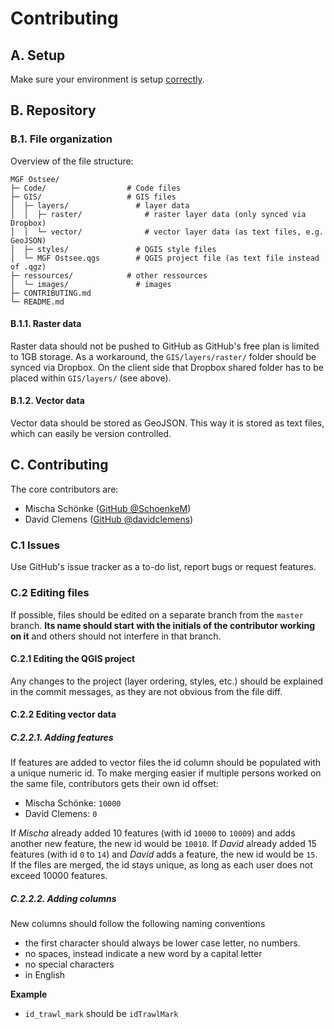 # Contributing

## A. Setup

Make sure your environment is setup [correctly](./README.md).

## B. Repository
### B.1. File organization
Overview of the file structure:
```
MGF Ostsee/
├─ Code/                  # Code files
├─ GIS/                   # GIS files
│  ├─ layers/               # layer data
│  │  ├─ raster/              # raster layer data (only synced via Dropbox)
│  │  └─ vector/              # vector layer data (as text files, e.g. GeoJSON)
│  ├─ styles/               # QGIS style files
│  └─ MGF Ostsee.qgs        # QGIS project file (as text file instead of .qgz)
├─ ressources/            # other ressources
│  └─ images/               # images
├─ CONTRIBUTING.md
└─ README.md
```

#### B.1.1. Raster data
Raster data should not be pushed to GitHub as GitHub's free plan is limited to 1GB storage. As a workaround, the `GIS/layers/raster/` folder should be synced via Dropbox. On the client side that Dropbox shared folder has to be placed within `GIS/layers/` (see above).

#### B.1.2. Vector data
Vector data should be stored as GeoJSON. This way it is stored as text files, which can easily be version controlled.

## C. Contributing
The core contributors are:
- Mischa Schönke ([GitHub @SchoenkeM](https://github.com/SchoenkeM))
- David Clemens ([GitHub @davidclemens](https://github.com/davidclemens))

### C.1 Issues
Use GitHub's issue tracker as a to-do list, report bugs or request features.

### C.2 Editing files
If possible, files should be edited on a separate branch from the `master` branch. **Its name should start with the initials of the contributor working on it** and others should not interfere in that branch.

#### C.2.1 Editing the QGIS project
Any changes to the project (layer ordering, styles, etc.) should be explained in the commit messages, as they are not obvious from the file diff.

#### C.2.2 Editing vector data
##### C.2.2.1. Adding features
If features are added to vector files the id column should be populated with a unique numeric id. To make merging easier if multiple persons worked on the same file, contributors gets their own id offset:
- Mischa Schönke: `10000`
- David Clemens: `0`

If *Mischa* already added 10 features (with id `10000` to `10009`) and adds another new feature, the new id would be `10010`. If *David* already added 15 features (with id `0` to `14`) and *David* adds a feature, the new id would be `15`. If the files are merged, the id stays unique, as long as each user does not exceed 10000 features.

##### C.2.2.2. Adding columns
New columns should follow the following naming conventions
- the first character should always be lower case letter, no numbers.
- no spaces, instead indicate a new word by a capital letter
- no special characters
- in English

**Example**
- `id_trawl_mark` should be `idTrawlMark`
